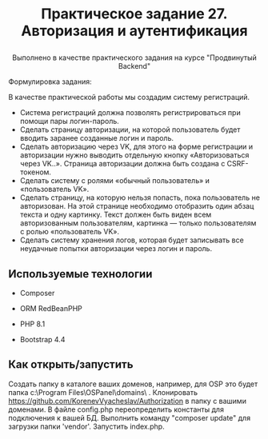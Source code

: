 # <p align='center'>Практическое задание 27. Авторизация и аутентификация</p>

<p align='center'>Выполнено в качестве практического задания на курсе "Продвинутый Backend"</p>

Формулировка задания:
<p> В качестве практической работы мы создадим систему регистраций.</p>

+ Система регистраций должна позволять регистрироваться при помощи пары логин-пароль.
+ Сделать страницу авторизации, на которой пользователь будет вводить заранее созданные логин и пароль.
+ Сделать авторизацию через VK, для этого на форме регистрации и авторизации нужно выводить отдельную кнопку «Авторизоваться через VK..». Страница авторизации должна быть создана с CSRF-токеном.
+ Сделать систему с ролями «обычный пользователь» и «пользователь VK».
+ Сделать страницу, на которую нельзя попасть, пока пользователь не авторизован. На этой странице необходимо отобразить один абзац текста и одну картинку. Текст должен быть виден всем авторизованным пользователям, картинка — только пользователям с ролью  «пользователь VK».
+ Сделать систему хранения логов, которая будет записывать все неудачные попытки авторизации через логин и пароль.

## Используемые технологии

* Composer

* ORM RedBeanPHP

* PHP 8.1

* Bootstrap 4.4

## Как открыть/запустить

Создать папку в каталоге ваших доменов, например, для OSP это будет папка c:\Program Files\OSPanel\domains\ . Клонировать https://github.com/KorenevVyacheslav/Authorization в  папку c вашими доменами. В файле config.php переопределить константы для подключения к вашей БД. Выполнить команду "composer update" для загрузки папки 'vendor'. Запустить index.php. 